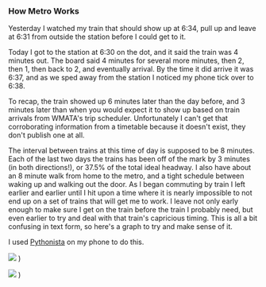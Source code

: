 ### How Metro Works

Yesterday I watched my train that should show up at 6:34, pull up and leave at 6:31 from outside the station before I could get to it.

Today I got to the station at 6:30 on the dot, and it said the train was 4 minutes out. The board said 4 minutes for several more minutes, then 2, then 1, then back to 2, and eventually arrival. By the time it did arrive it was 6:37, and as we sped away from the station I noticed my phone tick over to 6:38.

To recap, the train showed up 6 minutes later than the day before, and 3 minutes later than when you would expect it to show up based on train arrivals from WMATA's trip scheduler. Unfortunately I can't get that corroborating information from a timetable because it doesn't exist, they don't publish one at all.

The interval between trains at this time of day is supposed to be 8 minutes. Each of the last two days the trains has been off of the mark by 3 minutes (in both directions!), or 37.5% of the total ideal headway. I also have about an 8 minute walk from home to the metro, and a tight schedule between waking up and walking out the door. As I began commuting by train I left earlier and earlier until I hit upon a time where it is nearly impossible to not end up on a set of trains that will get me to work. I leave not only early enough to make sure I get on the train before the train I probably need, but even earlier to try and deal with that train's capricious timing. This is all a bit confusing in text form, so here's a graph to try and make sense of it.

I used [Pythonista](http://omz-software.com/pythonista/) on my phone to do this.

![](https://github.com/cwaldoch/cwaldoch.github.io/blob/master/_posts/IMG_3205.jpg?raw=true)
)

![](https://github.com/cwaldoch/cwaldoch.github.io/blob/master/_posts/IMG_3207.jpg?raw=true)
)

